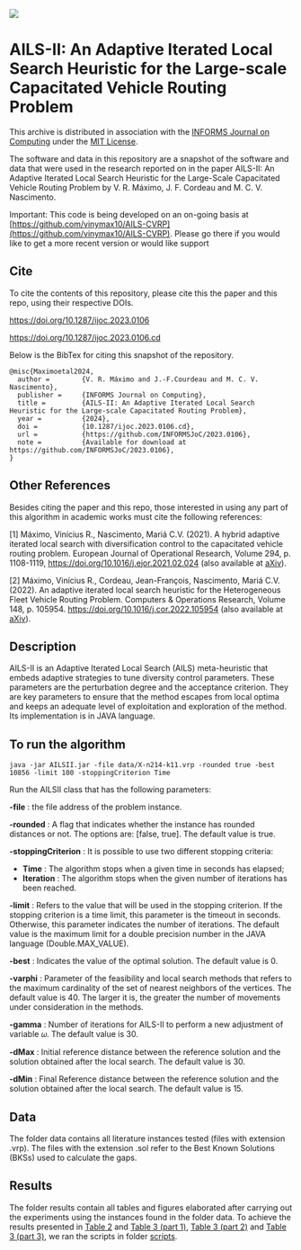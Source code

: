 ![](https://camo.githubusercontent.com/1b8f04b8ff248ffd132c13343858d070c4805406bbd4c4651f9b27e9c2f01a58/68747470733a2f2f494e464f524d534a6f432e6769746875622e696f2f6c6f676f732f494e464f524d535f4a6f75726e616c5f6f6e5f436f6d707574696e675f4865616465722e6a7067) 
# AILS-II: An Adaptive Iterated Local Search Heuristic for the Large-scale Capacitated Vehicle Routing Problem

This archive is distributed in association with the [INFORMS Journal on Computing](https://pubsonline.informs.org/journal/ijoc) under the [MIT License](LICENSE).

The software and data in this repository are a snapshot of the software and data that were used in the research reported on in the paper AILS-II: An Adaptive Iterated Local Search Heuristic for the Large-Scale Capacitated Vehicle Routing Problem by V. R. Máximo, J. F. Cordeau and M. C. V. Nascimento. 

Important: This code is being developed on an on-going basis at [https://github.com/vinymax10/AILS-CVRP](https://github.com/vinymax10/AILS-CVRP). Please go there if you would like to get a more recent version or would like support

## Cite

To cite the contents of this repository, please cite this the paper and this repo, using their respective DOIs.

https://doi.org/10.1287/ijoc.2023.0106

https://doi.org/10.1287/ijoc.2023.0106.cd

Below is the BibTex for citing this snapshot of the repository.

```
@misc{Maximoetal2024,
  author =        {V. R. Máximo and J.-F.Courdeau and M. C. V. Nascimento},
  publisher =     {INFORMS Journal on Computing},
  title =         {AILS-II: An Adaptive Iterated Local Search Heuristic for the Large-scale Capacitated Routing Problem},
  year =          {2024},
  doi =           {10.1287/ijoc.2023.0106.cd},
  url =           {https://github.com/INFORMSJoC/2023.0106},
  note =          {Available for download at https://github.com/INFORMSJoC/2023.0106},
}  
```
## Other References

Besides citing the paper and this repo, those interested in using any part of this algorithm in academic works must cite the following references:

[1] Máximo, Vinícius R., Nascimento, Mariá C.V. (2021).
A hybrid adaptive iterated local search with diversification control to the capacitated vehicle routing problem. European Journal of Operational Research, Volume 294, p. 1108-1119, https://doi.org/10.1016/j.ejor.2021.02.024 (also available at [aXiv](https://arxiv.org/abs/2012.11021)).

[2] Máximo, Vinícius R., Cordeau, Jean-François, Nascimento, Mariá C.V. (2022).
An adaptive iterated local search heuristic for the Heterogeneous Fleet Vehicle Routing Problem. Computers & Operations Research, Volume 148, p. 105954.
https://doi.org/10.1016/j.cor.2022.105954 (also available at [aXiv](https://arxiv.org/abs/2111.12821)).

## Description

AILS-II is an Adaptive Iterated Local Search (AILS) meta-heuristic that embeds adaptive strategies to tune  diversity control parameters. These parameters are the perturbation degree and the acceptance criterion. They are key parameters to ensure that the method escapes from local optima and keeps an adequate level of exploitation and exploration of the method. Its implementation is in JAVA language.

## To run the algorithm

```console
java -jar AILSII.jar -file data/X-n214-k11.vrp -rounded true -best 10856 -limit 100 -stoppingCriterion Time 
```

Run the AILSII class that has the following parameters:

**-file** : the file address of the problem instance.

**-rounded** :  A flag that indicates whether the instance has rounded distances or not. The options are: [false, true]. The default value is true.

**-stoppingCriterion** : It is possible to use two different stopping criteria:
* **Time** : The algorithm stops when a given time in seconds has elapsed; 
* **Iteration** :  The algorithm stops when the given number of iterations has been reached. 

**-limit** : Refers to the value that will be used in the stopping criterion. If the stopping criterion is a time limit, this parameter is the timeout in seconds. Otherwise, this parameter indicates the number of iterations. The default value is the maximum limit for a double precision number in the JAVA language (Double.MAX_VALUE).

**-best** :  Indicates the value of the optimal solution. The default value is 0.

**-varphi** :  Parameter of the feasibility and local search methods that refers to the maximum cardinality of the set of nearest neighbors of the vertices. The default value is 40. The larger it is, the greater the number of movements under consideration in the methods. 

**-gamma** :  Number of iterations for AILS-II to perform a new adjustment of variable 𝜔. The default value is 30.

**-dMax** : Initial reference distance between the reference solution and the  solution obtained after the local search. The default value is 30.

**-dMin** : Final Reference distance between the reference solution and the solution obtained after the local search. The default value is 15.

## Data

The folder data contains all literature instances tested (files with extension .vrp). The files with the extension .sol refer to the Best Known Solutions (BKSs) used to calculate the gaps.

## Results

The folder results contain all tables and figures elaborated after carrying out the experiments using the instances found in the folder data. To achieve the results presented in [Table 2](results/Table2.png) and [Table 3 (part 1)](results/Table3_1.png), [Table 3 (part 2)](results/Table3_2.png) and [Table 3 (part 3)](results/Table3_3.png), we ran the scripts in folder [scripts](scripts).

